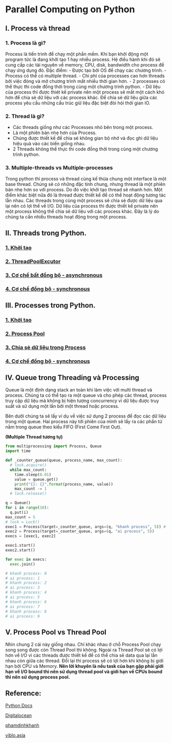 # Parallel Computing on Python

## I. Process và thread
### 1. Process là gì?
Process là tiến trình để chạy một phần mềm. Khi bạn khởi động một program tức là đang khởi tạo 1 hay nhiều process. Hệ điều hành khi đó sẽ cung cấp các tài nguyên về memory, CPU, disk, bandwidth cho process để chạy ứng dụng đó.
Đặc điểm:
    - Được tạo bởi OS để chạy các chương trình.
    - Process có thể có multiple thread.
    - Chi phí của processes cao hơn threads bởi việc đóng và mở chương trình mất nhiều thời gian hơn.
    - 2 processes có thể thực thi code đồng thời trong cùng một chương trình python.
    - Dữ liệu của process thì được thiét kế private nên một process sẽ mất một cách khó hơn để chia sẻ dữ liệu với các process khác. Để chia sẻ dữ liệu giữa các process yêu cầu những cấu trúc giữ liệu đặc biệt đòi hỏi thời gian IO.

### 2. Thread là gì?
- Các threads giống như các Processes nhỏ bên trong một process. 
- Là một phiên bản nhẹ hơn của Process.
- Chúng được thiết kế để chia sẻ không gian bộ nhớ và đọc ghi dữ liệu hiệu quả vào các biến giống nhau.
- 2 Threads không thể thực thi code đồng thời trong cùng một chương trình python.

### 3. Multiple-threads vs Multiple-processes
Trong python thì process và thread cùng kế thừa chung một interface là một base thread. Chúng sẽ có những đặc tính chung, nhưng thread là một phiên bản nhẹ hơn so với process. Do đó việc khởi tạo thread sẽ nhanh hơn. Một điểm khác biệt nữa đó là thread được thiết kế để có thể hoạt động tương tác lẫn nhau. Các threads trong cùng một process sẽ chia sẻ được dữ liệu qua lại nên có lợi thế về I/O. Dữ liệu của process thì được thiết kế private nên một process không thể chia sẻ dữ liệu với các process khác. Đây là lý do chúng ta cần nhiều threads hoạt động trong một process.

## II. Threads trong Python.
### [1. Khởi tạo](/threads/1-khoi-tao-thread.md)
### [2. ThreadPoolExcutor](/threads/2-thread-pool-excutor.md)
### [3. Cơ chế bất đồng bộ - asynchronous](/threads/3-asynchronous.md)
### [4. Cơ chế đồng bộ - synchronous](/threads/4-synchronous.md)

## III. Processes trong Python.
### [1. Khởi tạo](/processes/1-khoi-tao-process.md)
### [2. Process Pool](/processes/2-Process-Pool.md)
### [3. Chia sẻ dữ liệu trong Process](/processes/3-share-object-with-process.md)
### [4. Cơ chế đồng bộ - synchronous](/processes/4-synchronous.md)

## IV. Queue trong Threading và Processing
Queue là một định dạng stack an toàn khi làm việc với multi thread và process. Chúng ta có thể tạo ra một queue và cho phép các thread, process truy cập dữ liệu mà không bị hiện tượng concurrency vì dữ liệu được truy suất và sử dụng một lần bởi một thread hoặc process.

Bên dưới chúng ta sẽ lấy ví dụ về việc sử dụng 2 process để đọc các dữ liệu trong một queue. Hai process này tới phiên của mình sẽ lấy ra các phần từ nằm trong queue theo kiểu FIFO (First Come First Out).

**(Multiple Thread tương tự)**
```python 
from multiprocessing import Process, Queue
import time

def _counter_queue(queue, process_name, max_count):
  # lock.acquire()
  while max_count:
    time.sleep(0.01)
    value = queue.get()
    print("{}: {}".format(process_name, value))
    max_count -= 1
  # lock.release()

q = Queue()
for i in range(10):
  q.put(i)
max_count = 5
# lock = Lock()
exec1 = Process(target=_counter_queue, args=(q, "khanh process", 5)) # pass counter and thread_name into method _counter
exec2 = Process(target=_counter_queue, args=(q, "ai process", 5))
execs = [exec1, exec2]

exec1.start()
exec2.start()

for exec in execs:
  exec.join()

# khanh process: 0
# ai process: 1
# khanh process: 2
# ai process: 3
# khanh process: 4
# ai process: 5
# khanh process: 6
# ai process: 7
# khanh process: 8
# ai process: 9
```

## V. Process Pool vs Thread Pool
Nhìn chung 2 cái này giống nhau. Chỉ khác nhau ở chỗ Process Pool chạy song song được còn Thread Pool thì không. Ngoài ra Thread Pool sẽ có lợi hơn về I/O  vì các threads được thiết kế để có thể chia sẻ data qua lại lẫn nhau còn giữa các thread. Đổi lại thì process sẽ có lợi hơn khi không bị giới hạn bởi CPU và Memory. **Nên lời khuyên là nếu task của bạn gặp phải giới hạn về I/O bound thì nên sử dụng thread pool và giới hạn về CPUs bound thì nên sử dụng process pool.**
## Reference:

[Python Docs](https://docs.python.org/3/library/multiprocessing.html)

[Digitalocean](https://www.digitalocean.com/community/tutorials/python-multiprocessing-example)

[phamdinhkhanh](https://phamdinhkhanh.github.io/2020/11/30/ParallelComputingPython.html)

[viblo.asia](https://viblo.asia/p/threads-and-processes-in-python-yMnKMzWEZ7P)
